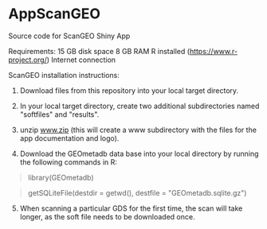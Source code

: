 # AppScanGEO
Source code for ScanGEO Shiny App

Requirements:
15 GB disk space
8 GB RAM
R installed (https://www.r-project.org/)
Internet connection

ScanGEO installation instructions:

1) Download files from this repository into your local target directory.

2) In your local target directory, create two additional subdirectories named "softfiles" and "results".

3) unzip www.zip (this will create a www subdirectory with the files for the app documentation and logo).

4) Download the GEOmetadb data base into your local directory by running the following commands in R:
> library(GEOmetadb)

> getSQLiteFile(destdir = getwd(), destfile = "GEOmetadb.sqlite.gz")

5) When scanning a particular GDS for the first time, the scan will take longer, as the soft file needs to be downloaded once.
